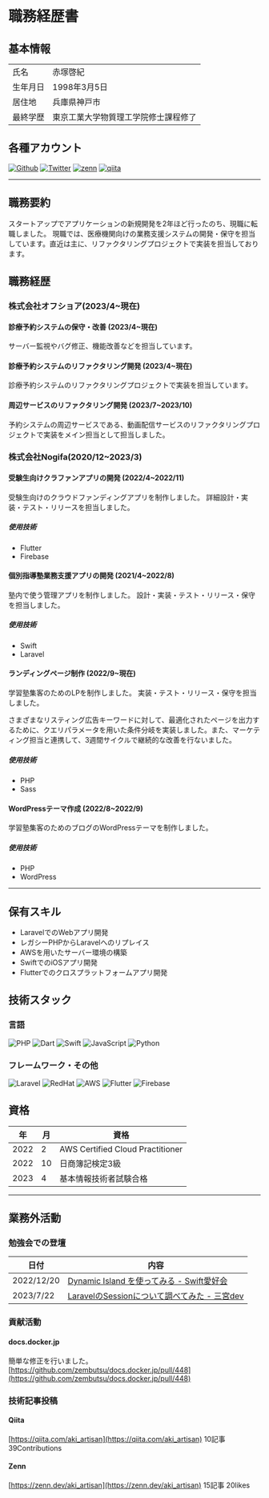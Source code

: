 # 職務経歴書

## 基本情報

<table>
  <tr>
    <td>氏名</td>
    <td>赤塚啓紀</td>
  </tr>
  <tr>
    <td>生年月日</td>
    <td>1998年3月5日</td>
  </tr>
  <tr>
    <td>居住地</td>
    <td>兵庫県神戸市</td>
  </tr>
  <tr>
    <td>最終学歴</td>
    <td>東京工業大学物質理工学院修士課程修了</td>
  </tr>
</table>

## 各種アカウント
<p>
<a href="https://github.com/akinoriakatsuka" target="_blank"><img alt="Github" src="https://img.shields.io/badge/akinoriakatsuka-%2312100E.svg?&style=flat-square&logo=Github&logoColor=white" /></a>
<a href="https://twitter.com/aki_artisan" target="_blank"><img alt="Twitter" src="https://img.shields.io/badge/@aki_artisan-%231DA1F2.svg?&style=flat-square&logo=twitter&logoColor=white" /></a>
<a href="https://zenn.dev/aki_artisan" target="_blank"><img alt="zenn" src="https://img.shields.io/badge/@aki_artisan-%231DA1F2.svg?&style=flat-square&logo=zenn&logoColor=white" /></a>
<a href="https://qiita.com/aki_artisan" target="_blank"><img alt="qiita" src="https://img.shields.io/badge/@aki_artisan-%255C500.svg?&style=flat-square&logo=qiita&logoColor=white" /></a>
</p>

---

## 職務要約

スタートアップでアプリケーションの新規開発を2年ほど行ったのち、現職に転職しました。
現職では、医療機関向けの業務支援システムの開発・保守を担当しています。直近は主に、リファクタリングプロジェクトで実装を担当しております。

## 職務経歴

### 株式会社オフショア(2023/4~現在)

#### 診療予約システムの保守・改善 (2023/4~現在)
サーバー監視やバグ修正、機能改善などを担当しています。

#### 診療予約システムのリファクタリング開発 (2023/4~現在)
診療予約システムのリファクタリングプロジェクトで実装を担当しています。

#### 周辺サービスのリファクタリング開発 (2023/7~2023/10)
予約システムの周辺サービスである、動画配信サービスのリファクタリングプロジェクトで実装をメイン担当として担当しました。

### 株式会社Nogifa(2020/12~2023/3)

#### 受験生向けクラファンアプリの開発 (2022/4~2022/11)
受験生向けのクラウドファンディングアプリを制作しました。
詳細設計・実装・テスト・リリースを担当しました。

##### 使用技術
- Flutter
- Firebase

#### 個別指導塾業務支援アプリの開発 (2021/4~2022/8)
塾内で使う管理アプリを制作しました。
設計・実装・テスト・リリース・保守を担当しました。

##### 使用技術
- Swift
- Laravel

#### ランディングページ制作 (2022/9~現在)
学習塾集客のためのLPを制作しました。
実装・テスト・リリース・保守を担当しました。

さまざまなリスティング広告キーワードに対して、最適化されたページを出力するために、クエリパラメータを用いた条件分岐を実装しました。また、マーケティング担当と連携して、3週間サイクルで継続的な改善を行ないました。

##### 使用技術
- PHP
- Sass

#### WordPressテーマ作成 (2022/8~2022/9)
学習塾集客のためのブログのWordPressテーマを制作しました。

##### 使用技術
- PHP
- WordPress

--- 

## 保有スキル

- LaravelでのWebアプリ開発
- レガシーPHPからLaravelへのリプレイス
- AWSを用いたサーバー環境の構築
- SwiftでのiOSアプリ開発
- Flutterでのクロスプラットフォームアプリ開発

## 技術スタック

### 言語
<p>
  <img alt="PHP" src="https://img.shields.io/badge/-PHP-777BB4?style=flat-square&logo=php&logoColor=white" />
  <img alt="Dart" src="https://img.shields.io/badge/-Dart-0175C2?style=flat-square&logo=Dart&logoColor=white" />
  <img alt="Swift" src="https://img.shields.io/badge/-Swift-F05138?style=flat-square&logo=swift&logoColor=white" />
  <img alt="JavaScript" src="https://img.shields.io/badge/-JavaScript-F7DF1E?style=flat-square&logo=JavaScript&logoColor=white" />
  <img alt="Python" src="https://img.shields.io/badge/-Python-3776AB?style=flat-square&logo=Python&logoColor=white" />
</p>

### フレームワーク・その他
<p>
  <img alt="Laravel" src="https://img.shields.io/badge/-Laravel-FF2D20?style=flat-square&logo=Laravel&logoColor=white" />
  <img alt="RedHat" src="https://img.shields.io/badge/-RedHat-EE0000.svg?logo=red-hat&style=flat">
  <img alt="AWS" src="https://img.shields.io/badge/-AWS-232F3E?style=flat-square&logo=amazonaws&logoColor=white" />

  <img alt="Flutter" src="https://img.shields.io/badge/-Flutter-02569B?style=flat-square&logo=Flutter&logoColor=white" />
  <img alt="Firebase" src="https://img.shields.io/badge/-Firebase-FFCA28?style=flat-square&logo=Firebase&logoColor=white" />
</p>

## 資格

| 年   | 月  | 資格                             |
| ---- | --- | -------------------------------- |
| 2022 | 2   | AWS Certified Cloud Practitioner |
| 2022 | 10  | 日商簿記検定3級                  |
| 2023 | 4   | 基本情報技術者試験合格           |

---


## 業務外活動

### 勉強会での登壇

| 日付       | 内容 |
| ---------- | ----------------- |
| 2022/12/20 | [ Dynamic Island を使ってみる - Swift愛好会](https://docs.google.com/presentation/d/1P0x5YsXMuMsvAdo6E2IUGlcMAokrUtVb61CQuNJt6ts/edit#slide=id.p) |
| 2023/7/22 | [LaravelのSessionについて調べてみた - 三宮dev](https://docs.google.com/presentation/d/1RZVyitetsCygz6OtY6VgOv_uwqMe_mteRoGphzYbNYM/edit#slide=id.p) |

### 貢献活動

#### docs.docker.jp
簡単な修正を行いました。
[https://github.com/zembutsu/docs.docker.jp/pull/448](https://github.com/zembutsu/docs.docker.jp/pull/448)

### 技術記事投稿

#### Qiita
[https://qiita.com/aki_artisan](https://qiita.com/aki_artisan)
10記事 39Contributions

#### Zenn
[https://zenn.dev/aki_artisan](https://zenn.dev/aki_artisan)
15記事 20likes